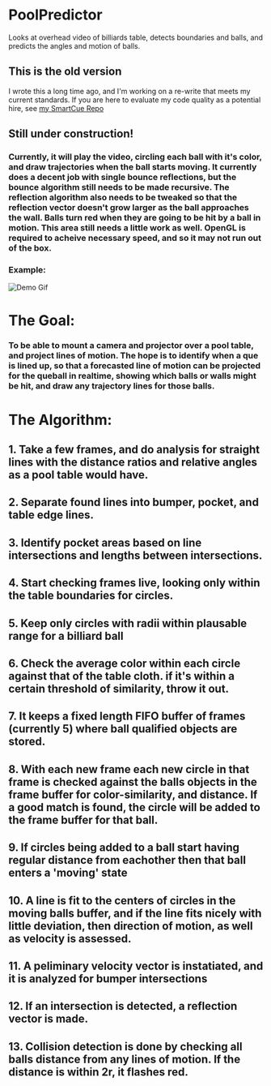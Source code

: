 # PoolPredictor
Looks at overhead video of billiards table, detects boundaries and balls, and predicts the angles and motion of balls. 

## This is the old version
I wrote this a long time ago, and I'm working on a re-write that meets my current standards. If you are here to evaluate my code quality as a potential hire, see 
[my SmartCue Repo](https://github.com/TheDitis/SmartCue)

## Still under construction!
### Currently, it will play the video, circling each ball with it's color, and draw trajectories when the ball starts moving. It currently does a decent job with single bounce reflections, but the bounce algorithm still needs to be made recursive. The reflection algorithm also needs to be tweaked so that the reflection vector doesn't grow larger as the ball approaches the wall. Balls turn red when they are going to be hit by a ball in motion. This area still needs a little work as well. OpenGL is required to acheive necessary speed, and so it may not run out of the box.

### Example:
![Demo Gif](/doc_resources/PoolGif1.gif)


# The Goal:
### To be able to mount a camera and projector over a pool table, and project lines of motion. The hope is to identify when a que is lined up, so that a forecasted line of motion can be projected for the queball in realtime, showing which balls or walls might be hit, and draw any trajectory lines for those balls.


# The Algorithm:
## 1. Take a few frames, and do analysis for straight lines with the distance ratios and relative angles as a pool table would have.
## 2. Separate found lines into bumper, pocket, and table edge lines.
## 3. Identify pocket areas based on line intersections and lengths between intersections.
## 4. Start checking frames live, looking only within the table boundaries for circles.
## 5. Keep only circles with radii within plausable range for a billiard ball
## 6. Check the average color within each circle against that of the table cloth. if it's within a certain threshold of similarity, throw it out.
## 7. It keeps a fixed length FIFO buffer of frames (currently 5) where ball qualified objects are stored.
## 8. With each new frame each new circle in that frame is checked against the balls objects in the frame buffer for color-similarity, and distance. If a good match is found, the circle will be added to the frame buffer for that ball.
## 9. If circles being added to a ball start having regular distance from eachother then that ball enters a 'moving' state
## 10. A line is fit to the centers of circles in the moving balls buffer, and if the line fits nicely with little deviation, then direction of motion, as well as velocity is assessed.
## 11. A peliminary velocity vector is instatiated, and it is analyzed for bumper intersections
## 12. If an intersection is detected, a reflection vector is made.
## 13. Collision detection is done by checking all balls distance from any lines of motion. If the distance is within 2r, it flashes red.
